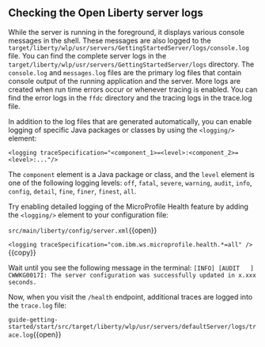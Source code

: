 ## Checking the Open Liberty server logs

While the server is running in the foreground, it displays various console messages in the shell. These messages are also logged to the `target/liberty/wlp/usr/servers/GettingStartedServer/logs/console.log` file. 
You can find the complete server logs in the  `target/liberty/wlp/usr/servers/GettingStartedServer/logs` directory. The `console.log` and `messages.log` files are the primary log files that contain console output of the running application and the server. More logs are created when run time errors occur or whenever tracing is enabled. You can find the error logs in the `ffdc` directory and the tracing logs in the trace.log file.


In addition to the log files that are generated automatically, you can enable logging of specific Java packages or classes by using the `<logging/>` element:

```
<logging traceSpecification="<component_1>=<level>:<component_2>=<level>:..."/>
```

The `component` element is a Java package or class, and the `level` element is one of the following logging levels: `off`, `fatal`, `severe`, `warning`, `audit`, `info`, `config`, `detail`, `fine`, `finer`, `finest`, `all`.

Try enabling detailed logging of the MicroProfile Health feature by adding the `<logging/>` element to your configuration file:

`src/main/liberty/config/server.xml`{{open}}

`<logging traceSpecification="com.ibm.ws.microprofile.health.*=all" />`{{copy}}

Wait until you see the following message in the terminal:
`[INFO] [AUDIT   ] CWWKG0017I: The server configuration was successfully updated in x.xxx seconds.`

Now, when you visit the `/health` endpoint, additional traces are logged into the `trace.log` file:

`guide-getting-started/start/src/target/liberty/wlp/usr/servers/defaultServer/logs/trace.log`{{open}}

